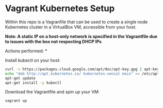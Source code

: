 # Vagrant Kubernetes Setup
Within this repo is a Vagranfile that can be used to create a single node Kubernetes cluster in a VirtualBox VM, accessible from your host.

**Note: A static IP on a host-only network is specified in the Vagrantfile due to issues with the box not respecting DHCP IPs**

Actions performed:
* 


Install kubectl on your host:

```bash
curl -s https://packages.cloud.google.com/apt/doc/apt-key.gpg | apt-key add -
echo "deb http://apt.kubernetes.io/ kubernetes-xenial main" >> /etc/apt/sources.list.d/kubernetes.list
apt-get update
apt-get install -y kubectl
```  

Download the Vagrantfile and spin up your VM:

```vagrant up```



